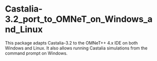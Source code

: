 # Castalia-3.2_port_to_OMNeT_on_Windows_and_Linux
This package adapts Castalia-3.2 to the OMNeT++ 4.x IDE on both Windows and Linux. It also allows running Castalia simulations from the command prompt on Windows.
